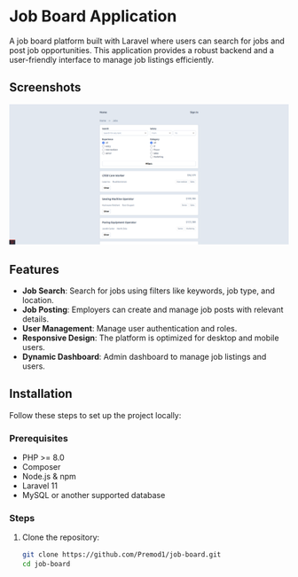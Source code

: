# Job Board Application

A job board platform built with Laravel where users can search for jobs and post job opportunities. This application provides a robust backend and a user-friendly interface to manage job listings efficiently.

## Screenshots

![Job Board Screenshot](public/Screenshot%20from%202024-12-17%2014-19-06.png)


## Features

- **Job Search**: Search for jobs using filters like keywords, job type, and location.
- **Job Posting**: Employers can create and manage job posts with relevant details.
- **User Management**: Manage user authentication and roles.
- **Responsive Design**: The platform is optimized for desktop and mobile users.
- **Dynamic Dashboard**: Admin dashboard to manage job listings and users.

## Installation

Follow these steps to set up the project locally:

### Prerequisites

- PHP >= 8.0
- Composer
- Node.js & npm
- Laravel 11
- MySQL or another supported database

### Steps

1. Clone the repository:
   ```bash
   git clone https://github.com/Premod1/job-board.git
   cd job-board
